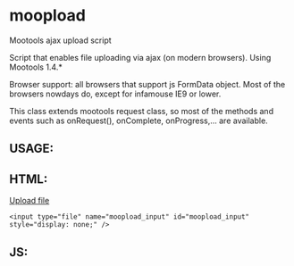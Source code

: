 moopload
========

Mootools ajax upload script

Script that enables file uploading via ajax (on modern browsers).
Using Mootools 1.4.*




Browser support: all browsers that support js FormData object.
Most of the browsers nowdays do, except for infamouse IE9 or lower.



This class extends mootools request class, so most of the methods and events such as onRequest(), onComplete, onProgress,... are available.


USAGE:
------



HTML:
-----
<div>
    <!-- the link bellow can be removed if you want to see/use file input directly -->
    <a href="javascript:void(0);" id="moopload_open_browse_link" >Upload file</a>
    
    <input type="file" name="moopload_input" id="moopload_input" style="display: none;" />
</div>




JS:
---

<script type="text/javascript" src="moopload.js"></script>

<script type="text/javascript">
    window.addEvent('domready', function() {
        // create mooploader object
        var mooploadHandler = new Moopload({
            url: 'ajax-file-upload.php',
            onRequest: function(){
                console.log('start');
            },
            onComplete: function(response){
                console.log(response);
                console.log('completed');
            },
            onProgress: function(e) {
                if (e.lengthComputable) {
                     var percentComplete = e.loaded / e.total;
                     console.log('percent completed: ' + percentComplete.toString());
                 } else {
                    // Unable to compute progress information since the total size is unknown
                 }
            }
        });

        // set link that will open file browser. (this can be removed if you want to see the file input)
        $('moopload_open_browse_link').addEvent('click', function(e){
            $('moopload_input').click();
        });

        // set onchange event to update moopload object and upload the file.
        $('moopload_input').addEvent('change', function(e){
            mooploadHandler.addFile($(e.target).get('id'));
            mooploadHandler.send();
        });
    });
</script>

